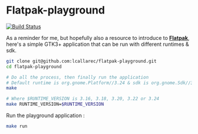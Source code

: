# Flatpak-playground

[![Build Status](https://travis-ci.org/lcallarec/flatpak-playground.svg?branch=master)](https://travis-ci.org/lcallarec/flatpak-playground)

As a reminder for me, but hopefully also a resource to introduce to __[Flatpak](http://flatpak.org/)__, here's a simple GTK3+ application that can be run with different runtimes & sdk.

```bash
git clone git@github.com:lcallarec/flatpak-playground.git
cd flatpak-playground

# Do all the process, then finally run the application
# Default runtime is org.gnome.Platform//3.24 & sdk is org.gnome.Sdk//3.24
make

# Where $RUNTIME_VERSION is 3.16, 3.18, 3.20, 3.22 or 3.24
make RUNTIME_VERSION=$RUNTIME_VERSION
```

Run the playground application :
```bash
make run
```
